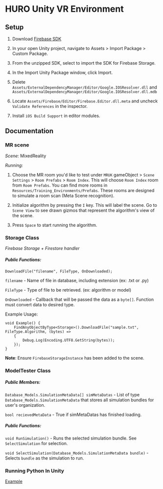 # HURO Unity VR Environment

## Setup

1. Download [Firebase SDK](https://firebase.google.com/download/unity?hl=en&authuser=0&_gl=1*1hkvyve*_ga*MjczMTY1NDA4LjE3MzcyNTY4NDI.*_ga_CW55HF8NVT*MTczODE4NDEzMS41LjEuMTczODE4Nzk3Ni42LjAuMA..)

2. In your open Unity project, navigate to Assets > Import Package > Custom Package.

3. From the unzipped SDK, select to import the SDK for Firebase Storage.

4. In the Import Unity Package window, click Import.

5. Delete `Assets/ExternalDependencyManager/Editor/Google.IOSResolver.dll` and `Assets/ExternalDependencyManager/Editor/Google.IOSResolver.dll.mdb`

6. Locate `Assets/Firebase/Editor/Firebase.Editor.dll.meta` and uncheck `Validate References` in the inspector.

7. Install `iOS Build Support` in editor modules.


## Documentation

### MR scene

_Scene:_ MixedReality

*Running:* 

1. Choose the MR room you'd like to test under `MRUK` gameObject > `Scene Settings` > `Room Prefabs` > `Room Index`.
This will choose `Room Index` room from `Room Prefabs`. You can find more rooms in `Resources/Training_Environments/Prefabs`. These rooms are designed to simulate a room scan (Meta Scene recognition).

2. Initialize algorithm by pressing the `I` key. This will label the scene. Go to `Scene View` to see drawn gizmos that represent the algorithm's view of the scene.

3. Press `Space` to start running the algorithm.


### Storage Class

_Firebase Storage + Firestore handler_
##### Public Functions:
`DownloadFile("filename", FileType, OnDownloaded);`

`filename` - Name of file in database, including extension (ex: .txt or .py)

`FileType` - Type of file to be retrieved. (ex: algorithm or model)

`OnDownloaded` - Callback that will be passed the data as a `byte[]`. Function must convert data to desired type.

Example Usage:
```
void Example() {
    FindAnyObjectByType<Storage>().DownloadFile("sample.txt", FileType.Algorithm, (bytes) =>
    {
        Debug.Log(Encoding.UTF8.GetString(bytes));
    });
}

```

**Note**: Ensure `FirebaseStorageInstance` has been added to the scene.


### ModelTester Class
##### Public Members:
`Database_Models.SimulationMetaData[] simMetaDatas` - List of type `Database_Models.SimulationMetaData` that stores all simulation bundles for user's organization.

`bool recievedMetaData` - True if simMetaDatas has finished loading.

##### Public Functions:
`void RunSimulation()` - Runs the selected simulation bundle. See `SelectSimulation` for selection.

`void SelectSimulation(Database_Models.SimulationMetaData bundle)` - Selects `bundle` as the simulation to run.

### Running Python In Unity
[Example](https://mikalikes.men/use-python-with-unity-3d-the-definitive-guide/)

